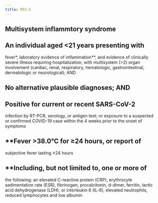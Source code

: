 ```yaml
---
title: MIS-C
---
```


## Multisystem inflammtory syndrome
## An individual aged <21 years presenting with
fever*, laboratory evidence of inflammation**,
and evidence of clinically severe illness requiring
hospitalization, with multisystem (>2) organ
involvement (cardiac, renal, respiratory,
hematologic, gastrointestinal, dermatologic or
neurological); AND
## No alternative plausible diagnoses; AND
## Positive for current or recent SARS-CoV-2
infection by RT-PCR, serology, or antigen test; or
exposure to a suspected or confirmed COVID-19
case within the 4 weeks prior to the onset of
symptoms
## **Fever >38.0°C for ≥24 hours, or report of
subjective fever lasting ≥24 hours
## **Including, but not limited to, one or more of
the following: an elevated C-reactive protein
(CRP), erythrocyte sedimentation rate (ESR),
fibrinogen, procalcitonin, d-dimer, ferritin, lactic
acid dehydrogenase (LDH), or interleukin 6
(IL-6), elevated neutrophils, reduced lymphocytes
and low albumin
